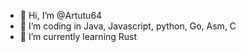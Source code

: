 - 👋 Hi, I’m @Artutu64
- 👀 I’m coding in Java, Javascript, python, Go, Asm, C
- 🌱 I’m currently learning Rust
